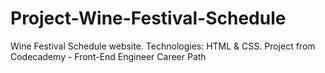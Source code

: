 # Project-Wine-Festival-Schedule
Wine Festival Schedule website.  Technologies: HTML &amp;  CSS.  Project from Codecademy - Front-End Engineer Career Path
